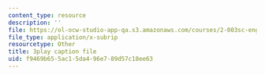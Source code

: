 ```yaml
---
content_type: resource
description: ''
file: https://ol-ocw-studio-app-qa.s3.amazonaws.com/courses/2-003sc-engineering-dynamics-fall-2011/f9469b655ac15da496e789d57c18ee63_mB_rrEN_Ltc.vtt
file_type: application/x-subrip
resourcetype: Other
title: 3play caption file
uid: f9469b65-5ac1-5da4-96e7-89d57c18ee63
---
```

